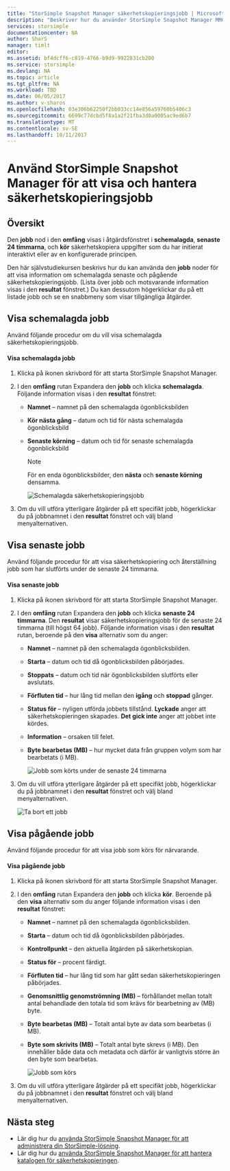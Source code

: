 ```yaml
---
title: "StorSimple Snapshot Manager säkerhetskopieringsjobb | Microsoft Docs"
description: "Beskriver hur du använder StorSimple Snapshot Manager MMC-snapin-modulen för att visa och hantera schemalagda pågående och slutförda säkerhetskopieringsjobb."
services: storsimple
documentationcenter: NA
author: SharS
manager: timlt
editor: 
ms.assetid: bf4dcff6-c819-4766-b9d9-9922831cb200
ms.service: storsimple
ms.devlang: NA
ms.topic: article
ms.tgt_pltfrm: NA
ms.workload: TBD
ms.date: 06/05/2017
ms.author: v-sharos
ms.openlocfilehash: 03e306b62250f2bb033cc14e856a59760b5406c3
ms.sourcegitcommit: 6699c77dcbd5f8a1a2f21fba3d0a0005ac9ed6b7
ms.translationtype: MT
ms.contentlocale: sv-SE
ms.lasthandoff: 10/11/2017
---
```

# <a name="use-storsimple-snapshot-manager-to-view-and-manage-backup-jobs"></a>Använd StorSimple Snapshot Manager för att visa och hantera säkerhetskopieringsjobb

## <a name="overview"></a>Översikt
Den **jobb** nod i den **omfång** visas i åtgärdsfönstret i **schemalagda**, **senaste 24 timmarna**, och **kör** säkerhetskopiera uppgifter som du har initierat interaktivt eller av en konfigurerade principen. 

Den här självstudiekursen beskrivs hur du kan använda den **jobb** noder för att visa information om schemalagda senaste och pågående säkerhetskopieringsjobb. (Lista över jobb och motsvarande information visas i den **resultat** fönstret.) Du kan dessutom högerklickar du på ett listade jobb och se en snabbmeny som visar tillgängliga åtgärder.

## <a name="view-scheduled-jobs"></a>Visa schemalagda jobb
Använd följande procedur om du vill visa schemalagda säkerhetskopieringsjobb.

#### <a name="to-view-scheduled-jobs"></a>Visa schemalagda jobb
1. Klicka på ikonen skrivbord för att starta StorSimple Snapshot Manager. 
2. I den **omfång** rutan Expandera den **jobb** och klicka **schemalagda**. Följande information visas i den **resultat** fönstret:
   
   * **Namnet** – namnet på den schemalagda ögonblicksbilden
   * **Kör nästa gång** – datum och tid för nästa schemalagda ögonblicksbild
   * **Senaste körning** – datum och tid för senaste schemalagda ögonblicksbild
     
     > [!NOTE]
     > För en enda ögonblicksbilder, den **nästa** och **senaste körning** densamma.
     
     ![Schemalagda säkerhetskopieringsjobb](./media/storsimple-snapshot-manager-manage-backup-jobs/HCS_SSM_Jobs_scheduled.png) 
3. Om du vill utföra ytterligare åtgärder på ett specifikt jobb, högerklickar du på jobbnamnet i den **resultat** fönstret och välj bland menyalternativen.

## <a name="view-recent-jobs"></a>Visa senaste jobb
Använd följande procedur för att visa säkerhetskopiering och återställning jobb som har slutförts under de senaste 24 timmarna.

#### <a name="to-view-recent-jobs"></a>Visa senaste jobb
1. Klicka på ikonen skrivbord för att starta StorSimple Snapshot Manager.
2. I den **omfång** rutan Expandera den **jobb** och klicka **senaste 24 timmarna**. Den **resultat** visar säkerhetskopieringsjobb för de senaste 24 timmarna (till högst 64 jobb). Följande information visas i den **resultat** rutan, beroende på den **visa** alternativ som du anger:
   
   * **Namnet** – namnet på den schemalagda ögonblicksbilden.
   * **Starta** – datum och tid då ögonblicksbilden påbörjades.
   * **Stoppats** – datum och tid när ögonblicksbilden slutförts eller avslutats.
   * **Förfluten tid** – hur lång tid mellan den **igång** och **stoppad** gånger.
   * **Status för** – nyligen utförda jobbets tillstånd. **Lyckade** anger att säkerhetskopieringen skapades. **Det gick inte** anger att jobbet inte kördes.
   * **Information** – orsaken till felet.
   * **Byte bearbetas (MB)** – hur mycket data från gruppen volym som har bearbetats (i MB). 
     
     ![Jobb som körts under de senaste 24 timmarna](./media/storsimple-snapshot-manager-manage-backup-jobs/HCS_SSM_Jobs_Last_24_hours.png) 
3. Om du vill utföra ytterligare åtgärder på ett specifikt jobb, högerklickar du på jobbnamnet i den **resultat** fönstret och välj bland menyalternativen.
   
    ![Ta bort ett jobb](./media/storsimple-snapshot-manager-manage-backup-catalog/HCS_SSM_Delete_backup.png)

## <a name="view-currently-running-jobs"></a>Visa pågående jobb
Använd följande procedur för att visa jobb som körs för närvarande.

#### <a name="to-view-currently-running-jobs"></a>Visa pågående jobb
1. Klicka på ikonen skrivbord för att starta StorSimple Snapshot Manager.
2. I den **omfång** rutan Expandera den **jobb** och klicka **kör**. Beroende på den **visa** alternativ som du anger följande information visas i den **resultat** fönstret:
   
   * **Namnet** – namnet på den schemalagda ögonblicksbilden.
   * **Starta** – datum och tid då ögonblicksbilden påbörjades.
   * **Kontrollpunkt** – den aktuella åtgärden på säkerhetskopian.
   * **Status för** – procent färdigt.
   * **Förfluten tid** – hur lång tid som har gått sedan säkerhetskopieringen påbörjades. 
   * **Genomsnittlig genomströmning (MB)** – förhållandet mellan totalt antal behandlade den totala tid som krävs för bearbetning av (MB) byte.
   * **Byte bearbetas (MB)** – Totalt antal byte av data som bearbetas (i MB).
   * **Byte som skrivits (MB)** – Totalt antal byte skrevs (i MB). Den innehåller både data och metadata och därför är vanligtvis större än den byte som bearbetas.
     
     ![Jobb som körs](./media/storsimple-snapshot-manager-manage-backup-jobs/HCS_SSM_Jobs_running.png)
3. Om du vill utföra ytterligare åtgärder på ett specifikt jobb, högerklickar du på jobbnamnet i den **resultat** fönstret och välj bland menyalternativen.

## <a name="next-steps"></a>Nästa steg
* Lär dig hur du [använda StorSimple Snapshot Manager för att administrera din StorSimple-lösning](storsimple-snapshot-manager-admin.md).
* Lär dig hur du [använda StorSimple Snapshot Manager för att hantera katalogen för säkerhetskopieringen](storsimple-snapshot-manager-manage-backup-catalog.md).


